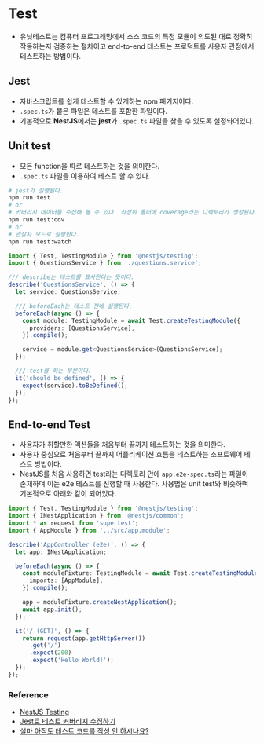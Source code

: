 # Test

- 유닛테스트는 컴퓨터 프로그래밍에서 소스 코드의 특정 모듈이 의도된 대로 정확히 작동하는지 검증하는 절차이고 end-to-end 테스트는 프로덕트를 사용자 관점에서 테스트하는 방법이다.

## Jest
- 자바스크립트를 쉽게 테스트할 수 있게하는 npm 패키지이다.
- `.spec.ts`가 붙은 파일은 테스트를 포함한 파일이다.
- 기본적으로 **NestJS**에서는 **jest**가 `.spec.ts` 파일을 찾을 수 있도록 설정돠어있다.

## Unit test
- 모든 function을 따로 테스트하는 것을 의미한다.
- `.spec.ts` 파일을 이용하여 테스트 할 수 있다.

```bash
# jest가 실행된다.
npm run test
# or
# 커버리지 데이터를 수집해 볼 수 있다. 최상위 폴더에 coverage라는 디렉토리가 생성된다.
npm run test:cov
# or
# 관찰자 모드로 실행한다.
npm run test:watch
```

```typescript
import { Test, TestingModule } from '@nestjs/testing';
import { QuestionsService } from './questions.service';

/// describe는 테스트를 묘사한다는 뜻이다.
describe('QuestionsService', () => {
  let service: QuestionsService;

  /// beforeEach는 테스트 전에 실행된다.
  beforeEach(async () => {
    const module: TestingModule = await Test.createTestingModule({
      providers: [QuestionsService],
    }).compile();

    service = module.get<QuestionsService>(QuestionsService);
  });

  /// test를 하는 부분이다.
  it('should be defined', () => {
    expect(service).toBeDefined();
  });
});
```

## End-to-end Test
- 사용자가 취할만한 액션들을 처음부터 끝까지 테스트하는 것을 의미한다.
- 사용자 중심으로 처음부터 끝까지 어플리케이션 흐름을 테스트하는 소프트웨어 테스트 방법이다.
- NestJS를 처음 사용하면 test라는 디렉토리 안에 `app.e2e-spec.ts`라는 파일이 존재하며 이는 e2e 테스트를 진행할 때 사용한다. 사용법은 unit test와 비슷하며 기본적으로 아래와 같이 되어있다.

```typescript
import { Test, TestingModule } from '@nestjs/testing';
import { INestApplication } from '@nestjs/common';
import * as request from 'supertest';
import { AppModule } from '../src/app.module';

describe('AppController (e2e)', () => {
  let app: INestApplication;

  beforeEach(async () => {
    const moduleFixture: TestingModule = await Test.createTestingModule({
      imports: [AppModule],
    }).compile();

    app = moduleFixture.createNestApplication();
    await app.init();
  });

  it('/ (GET)', () => {
    return request(app.getHttpServer())
      .get('/')
      .expect(200)
      .expect('Hello World!');
  });
});
```

### Reference
- [NestJS Testing](https://velog.io/@1yongs_/NestJS-Testing-Jest)
- [Jest로 테스트 커버리지 수집하기](https://www.daleseo.com/jest-coverage/)
- [설마 아직도 테스트 코드를 작성 안 하시나요?](https://ssowonny.medium.com/%EC%84%A4%EB%A7%88-%EC%95%84%EC%A7%81%EB%8F%84-%ED%85%8C%EC%8A%A4%ED%8A%B8-%EC%BD%94%EB%93%9C%EB%A5%BC-%EC%9E%91%EC%84%B1-%EC%95%88-%ED%95%98%EC%8B%9C%EB%82%98%EC%9A%94-b54ec61ef91a)